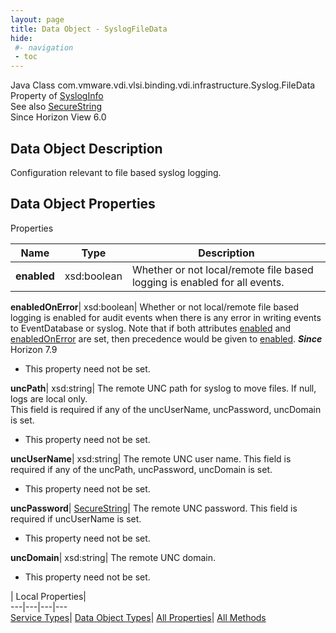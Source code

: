 ```yaml
---
layout: page
title: Data Object - SyslogFileData
hide:
 #- navigation
 - toc
---
```






Java Class
    com.vmware.vdi.vlsi.binding.vdi.infrastructure.Syslog.FileData  
Property of
     [SyslogInfo](vdi.infrastructure.Syslog.SyslogInfo.md#field_detail)  
See also
     [SecureString](vdi.util.SecureString.md)  
Since 
    Horizon View 6.0

## Data Object Description 

Configuration relevant to file based syslog logging. 

## Data Object Properties

Properties

Name |  Type |  Description   
---|---|---  
**enabled**|  xsd:boolean|  Whether or not local/remote file based logging is enabled for all events.   
  
**enabledOnError**|  xsd:boolean|  Whether or not local/remote file based logging is enabled for audit events when there is any error in writing events to EventDatabase or syslog. Note that if both attributes [enabled](vdi.infrastructure.Syslog.FileData.md#enabled) and [enabledOnError](vdi.infrastructure.Syslog.FileData.md#enabledOnError) are set, then precedence would be given to [enabled](vdi.infrastructure.Syslog.FileData.md#enabled).  **_Since_** Horizon 7.9  


 * This property need not be set.

  
**uncPath**|  xsd:string|  The remote UNC path for syslog to move files. If null, logs are local only.  
This field is required if any of the uncUserName, uncPassword, uncDomain is set.   


 * This property need not be set.

  
**uncUserName**|  xsd:string|  The remote UNC user name. This field is required if any of the uncPath, uncPassword, uncDomain is set.   


 * This property need not be set.

  
**uncPassword**| [SecureString](vdi.util.SecureString.md)|  The remote UNC password. This field is required if uncUserName is set.   


 * This property need not be set.

  
**uncDomain**|  xsd:string|  The remote UNC domain.   


 * This property need not be set.

  
  
  
 | Local Properties|   
---|---|---|---  
[Service Types](index-mo_types.md)| [Data Object Types](index-do_types.md)| [All Properties](index-properties.md)| [All Methods](index-methods.md)  
  
  

